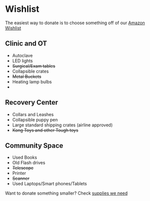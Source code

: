 Wishlist
==========

The easiest way to donate is to choose something off of our [Amazon Wishlist]( http://www.amazon.in/registry/wishlist/2B3YNT3ZZYQY2 "amazon" )


Clinic and OT
----
* Autoclave
* LED lights
* <s>Surgical/Exam tables</s>
* Collapsible crates
* <s>Metal Buckets</s>
* Heating lamp bulbs
* 

Recovery Center
----
* Collars and Leashes
* Collapsible puppy pen
* Large standard shipping crates (airline approved)
* <s>Kong Toys and other Tough toys</s>


Community Space
----
* Used Books
* Old Flash drives
* <s>Telescope</s>
* Printer
* <s>Scanner</s>
* Used Laptops/Smart phones/Tablets



Want to donate something smaller? Check [supplies we need]( ?p=supplies "supplies" )
